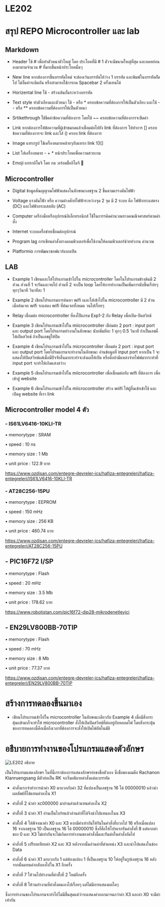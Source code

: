 # LE202
# สรุป REPO Microcontroller และ lab

## Markdown 

- Header ใช้ # เพื่อทำตัวหนาตัวใหญ่ โดย ประโยคที่มี # 1 ตัวจะมีขนาดใหญ่ที่สุด และลดหย่อนลงมาตามจำนวน # ที่มากขึ้นหน้าประโยคนั้นๆ

- New line หากต้องการขึ้นบรรทัดใหม่ จะต้องเว้นบรรทัดให้ว่าง 1 บรรทัด และพิมพ์ในบรรทัดถััดไป ไม่งั้นคำจะติดกัน หรือสามารถใช้การกด Spacebar 2 ครั้งแทนได้

- Horizental line ใช้ - สร้างเส้นกั้นระหว่างบรรทัด

- Text style ทำตัวเอียงและตัวหนา ใช้ - หรือ * ครอบข้อความที่ต้องการให้เป็นตัวเอียง และใช้ -- หรือ ** ครอบข้อความที่ต้องการให้เป็นตัวหนา 

- Srtikethrough ใช้ขีดค่าข้อความที่ต้องการ โดยใช้ ~~ ครอบข้อความที่ต้องการจะขีดค่า

- Link หากต้องการให้ข้อความที่ผู้เข้าชมกดแล้วเชื่อมต่อไปยัง link ที่ต้องการ ให้ทำการ [] ครอบข้อความที่ต้องการจะ link และใส่ () ครอบ link ที่ต้องการ

- Image แทรกรูป ใช้เครื่องหมายคล้ายๆกับแทรก link !()[]

- List ใส่เครื่องหมาย - + * หน้าประโยคเพื่อความสวยงาม 

- Emoji แทรกอิโมจิ โดย กด :คร่อมชื่ออิโมจิ 🦖

## Microcontroller

- Digital ข้อมูลสัณญญาณไฟฟ้าแสดงในลักษณะเลขฐาน 2 ขึ้นตามแรรงดันไฟฟ้า

- Voltage แรงดันไฟ้า หรือ ความต่างศักย์ไฟฟ้าระหว่างจุด 2 จุด มี 2 ระบบ คือ ไฟฟ้ากระแสตรง (DC) และไฟฟ้ากระแสสลับ (AC)

- Computer เครือ่งมือหรืออุปกรณ์อิเล็กทรอนิกส์ ใช้ในการรคิดคำนวณทางคณณิจศาสตร์ตามคำสั่ง

- Internet  ระบบเครื่อข่ายเชื่อมต่ออุปกรณ์

- Program lag การเขียนคำสั่งทางคอมพิวเตอร์เพื่อใช้งานให้คอมพิวเตอร์ช่วยทำงาน คำนวณ

- Platformio การพัฒนาซอฟแวร์แบบเปิด 

## LAB

- Example 1 เขียนและใส่โปรแกรมเข้าไปใน microcontroller โดยในโปรแกรมข้างต้นมี 2 ส่วน ส่วนที่ 1 จะรันและจบไป ส่วนที่ 2 จะเป็น loop โดยให้การทำงานเป็นเพิ่มการนับขึ้นเรือ่ยๆ ทุกๆวินาที วินาทีละ 1 

- Example 2 เขียนโปรแกรมการค้นหา wifi เและใส่เข้าไปใน microcontroller มี 2 ส่วน เมือค้นเจอ wifi จะแสดง wifi ที่ค้นเจอทั้งหมด วนไปเรื่อยๆ

- Relay เชื่อมต่อ microcontroller ที่ลงโปีแกรม Exp1-2 กับ Relay เพื่อเปิด-ปิดสวิทช์

- Example 3 เขียนโปรแกรมเข้าไปใน miicrocontroller เชือ่มต่อ 2 port : input port และ output port โดยโปรแกรมทำงานในลักษณะ นับเพิ่มทีละ 1 ทุกๆ 0.5 วินาที ถ้าเป็นเลขคี่ให้เปิดสวิทช์ ถ้าเป็นเลขคู่ให้ปิด

- Example 4 เขียนโปรแกรมเข้าไปใน microcontroller เชื่อมต่อ 2 port : input port และ output port โดยโปรมแกรมจะทำงานในลักษณะ อ่านข้อมูลที่ input port หากเป็น 1 จะแสดงให้ปิดสวิทช์แต่เมื่อมีปัจจัยอื่นมากระทำจะส่งผลให้เปิด หรือคือถ้ามีแหล่งจ่ายไฟฟมากระทำที่ input port จะทำให้เกิดแสงสว่าง 

- Example 5 เขียนโปรแกรมเข้าไปใน miicrocontroller เพื่อเชื่อมต่อกับ wifi ที่ต้องการ เพื่อเข้าสู่ website 

- Example 6 เขียนโปรแกรมเข้าไปใน miicrocontroller สร้าง wiifi ให้ผู้อื่นเข้าเข้าใช้ และเปิดดู website ที่เรา link

## Microcontroller model 4 ตัว

### - IS61LV6416-10KLI-TR 

•	memorytype : SRAM  

•	speed : 10 ns

• memory size : 1 Mb

•	unit price : 122.9 บาท  

https://www.ozdisan.com/entegre-devreler-ics/hafiza-entegreleri/hafiza-entegreleri/IS61LV6416-10KLI-TR  

### - AT28C256-15PU  

•	memorytype : EEPROM   

•	speed : 150 mHz

• memory size : 256 KB 

•	unit price : 460.74 บาท 

https://www.ozdisan.com/entegre-devreler-ics/hafiza-entegreleri/hafiza-entegreleri/AT28C256-15PU

## - PIC16F72 I/SP

•	memorytype : Flash 

•	speed : 20 mHz

• memory size : 3.5 Mb 

•	unit price : 178.62 บาท  

https://www.robotistan.com/pic16f72-dip28-mikrodenetleyici

## - EN29LV800BB-70TIP

•	memorytype : Flash 

•	speed : 70 mHz

• memory size : 8 Mb 

•	unit price : 77.37 บาท  

https://www.ozdisan.com/entegre-devreler-ics/hafiza-entegreleri/hafiza-entegreleri/EN29LV800BB-70TIP

# สร้างการทดลองขึ้นมาเอง   
- เขียนโปรแกรมเข้าไปใน microcontroller ในลักษณะเดียวกับ Example 4 เมื่อมีสิ่งกระตุ้นเเข้ามาก็จะทำให้ microcontroller สั่งให้เปิดปิดสวิทช์ที่ต่ออยู่กับหลอดไฟ โดยสิ่งกระตุ้นของการทดลองนี้คือเมื่อถึงเวลาที่ต้องการจะสั่งให้เปิดไฟอัตโนมัติ

# อธืบายการทำงานของโปรแกรมแสดงตัวอักษร

![LE202 อธิบาย](https://user-images.githubusercontent.com/98943642/160921448-37f5d21b-7035-449e-9c37-c6b4f7d6014e.PNG)

เป็นโปรแกรมแสดงอักษร ในที่นี้เรราต้องการแสดงอักษรย่อขงชื่อตัวเอง ซึ่งชื่อของผมคือ Rachanon Klanruengsang มีตัวย่อเป็น RK จะเริ่มอธิบายคำสั่งแต่ละบรรทัด

- คำสั่งแรกจำทำการนำค่า X0 มาบวกกับค่า 32 ที่แปลงเป็นเลขฐาน 16 ได้ 00000010 แล้วนำผลลัพธ์ที่ได้แทนค่าลงใน X1 

- คำสั่งที่ 2 นำค่า xc000000 มาอ่านค่าแล้วแทนค่าลงใน X2

- คำสัั่งที่ 3 นำค่า X1 อ่านเป็นไบร์ทแล้วอ่านค่าที่ได้จึงนำไปแทนลงในน X3

- คำสัั่งที่ 4 ให้พิจาณาค่า X0 และ X3 หากมีค่าเท่ากันให้รันในคำสั่งที่บวกไป 16 หรือเมื่อแปลง 16 จากเลขฐาน 10 เป็นเลขฐาน 16 ได้ 00000010 ซึ่งก็คือให้โปรแรกรันคำสั่งที่ 8 แต่หากค่าของ 0 และ X3 ไม่เท่ากันจะไม่เกิดการทำงานของคำสั่งนี้และรันต่อในคำสั่งถัดไป

- คำสั่งที่ 5 เปรียบเทียบค่า X2 และ X3 หลังจากนั้นอ่านค่าที่ตำแหน่ง X3 และนำไปแสดงในช่อง Data

- คำสั่งที่ 6 นำค่า X1 มาบวกกับ 1 แต่ต้องแปลง 1 ที่เป็นเลขฐาน 10 ให้อยู่ในรูปเลขฐาน 16 หลังจากนั้นแทนค่ากลับลงไปใน X1 อีกครั้ง

- คำสั่งที่ 7 ให้วนไปทำงานที่คำสัั่งที่ 2 ใหม่อีกครั้ง 

- คำสั่งที่ 8 ให้วนทำงานที่คำสั่งตนเองไปเรื่อยๆ แต่ไม่มีการแสดงผลใดๆ 

ซึ่งการทำงานของโปรแกรมจะทำไปไม่มีสิ้นสุดแต่ว่าจะแสดงค่าออกมาจนกว่าค่า X3 และค่า X0 จะมีค่าเท่ากัน 

